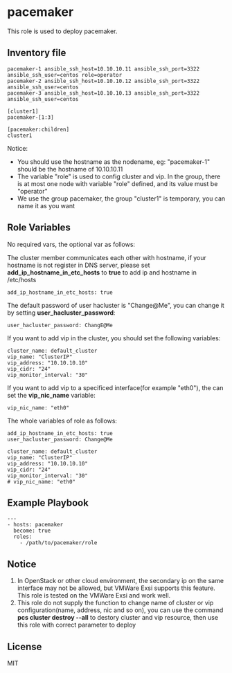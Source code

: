 # pacemaker

This role is used to deploy pacemaker.

## Inventory file
```
pacemaker-1 ansible_ssh_host=10.10.10.11 ansible_ssh_port=3322 ansible_ssh_user=centos role=operator
pacemaker-2 ansible_ssh_host=10.10.10.12 ansible_ssh_port=3322 ansible_ssh_user=centos
pacemaker-3 ansible_ssh_host=10.10.10.13 ansible_ssh_port=3322 ansible_ssh_user=centos

[cluster1]
pacemaker-[1:3]

[pacemaker:children]
cluster1
```

Notice:
* You should use the hostname as the nodename, eg: "pacemaker-1" should be the hostname of 10.10.10.11
* The variable "role" is used to config cluster and vip. In the group, there is at most one node with variable "role" defined, and its value must be "operator"
* We use the group pacemaker, the group "cluster1" is temporary, you can name it as you want


## Role Variables
No required vars, the optional var as follows:

The cluster member communicates each other with hostname, if your hostname is not register in DNS server, please set **add_ip_hostname_in_etc_hosts** to **true** to add ip and hostname in /etc/hosts

```
add_ip_hostname_in_etc_hosts: true
```

The default password of user hacluster is "Change@Me", you can change it by setting **user_hacluster_password**:

```
user_hacluster_password: ChangE@Me
```

If you want to add vip in the cluster, you should set the following variables:

```
cluster_name: default_cluster
vip_name: "ClusterIP"
vip_address: "10.10.10.10"
vip_cidr: "24"
vip_monitor_interval: "30"
```

If you want to add vip to a specificed interface(for example "eth0"), the can set the **vip_nic_name** variable:

```
vip_nic_name: "eth0"
```


The whole variables of role as follows:

```
add_ip_hostname_in_etc_hosts: true
user_hacluster_password: Change@Me

cluster_name: default_cluster
vip_name: "ClusterIP"
vip_address: "10.10.10.10"
vip_cidr: "24"
vip_monitor_interval: "30"
# vip_nic_name: "eth0"
```


## Example Playbook

```
---
- hosts: pacemaker
  become: true
  roles:
    - /path/to/pacemaker/role
```


## Notice
1. In OpenStack or other cloud environment, the secondary ip on the same interface may not be allowed, but VMWare Exsi supports this feature. This role is tested on the VMWare Exsi and work well.
2. This role do not supply the function to change name of cluster or vip configuration(name, address, nic and so on), you can use the command **pcs cluster destroy --all** to destory cluster and vip resource, then use this role with correct parameter to deploy


## License
MIT

